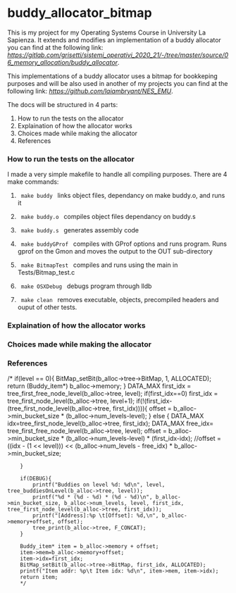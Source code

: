 # buddy_allocator_bitmap

This is my project for my Operating Systems Course in University La Sapienza. It extends and modifies an implementation of a buddy allocator you can find at the following link: *https://gitlab.com/grisetti/sistemi_operativi_2020_21/-/tree/master/source/06_memory_allocation/buddy_allocator*.

This implementations of a buddy allocator uses a bitmap for bookkeping purposes and will be also used in another of my projects you can find at the following link: *https://github.com/laiambryant/NES_EMU*.

The docs will be structured in 4 parts:
  1. How to run the tests on the allocator
  2. Explaination of how the allocator works
  3. Choices made while making the allocator
  4. References

### How to run the tests on the allocator
  I made a very simple makefile to handle all compiling purposes. There are 4 make commands:
    
  1. <code> make buddy </code> links object files, dependancy on make buddy.o, and runs it
    
  2. <code> make buddy.o </code> compiles object files dependancy on buddy.s
    
  3. <code> make buddy.s </code> generates assembly code
    
  4. <code> make buddyGProf </code> compiles with GProf options and runs program. Runs gprof on the Gmon and moves the output to the OUT sub-directory
    
  5. <code> make BitmapTest </code> compiles and runs using the main in Tests/Bitmap_test.c
    
  6. <code> make OSXDebug </code> debugs program through lldb
    
  7. <code> make clean </code> removes executable, objects, precompiled headers and ouput of other tests.


### Explaination of how the allocator works


### Choices made while making the allocator


### References


/*
        if(level == 0){
            BitMap_setBit(b_alloc->tree->BitMap, 1, ALLOCATED);
            return (Buddy_item*) b_alloc->memory;
        }
        DATA_MAX first_idx = tree_first_free_node_level(b_alloc->tree, level);
        if(first_idx==0)
            first_idx = tree_first_node_level(b_alloc->tree, level+1);
        if(!(first_idx-(tree_first_node_level(b_alloc->tree, first_idx)))){
            offset = b_alloc->min_bucket_size * (b_alloc->num_levels-level);
        }
        else {
            DATA_MAX idx=tree_first_node_level(b_alloc->tree, first_idx);
            DATA_MAX free_idx= tree_first_free_node_level(b_alloc->tree, level);
            offset = b_alloc->min_bucket_size * (b_alloc->num_levels-level) * (first_idx-idx);
            //offset =((idx - (1 << level))) << (b_alloc->num_levels - free_idx) * b_alloc->min_bucket_size;

        }

        if(DEBUG){
            printf("Buddies on level %d: %d\n", level, tree_buddiesOnLevel(b_alloc->tree, level));
            printf("%d * (%d - %d) * (%d - %d)\n", b_alloc->min_bucket_size, b_alloc->num_levels, level, first_idx, tree_first_node_level(b_alloc->tree, first_idx));
            printf("[Address]:%p \t[Offset]: %d,\n", b_alloc->memory+offset, offset);
            tree_print(b_alloc->tree, F_CONCAT);
        }

        Buddy_item* item = b_alloc->memory + offset;
        item->mem=b_alloc->memory+offset;
        item->idx=first_idx;
        BitMap_setBit(b_alloc->tree->BitMap, first_idx, ALLOCATED);
        printf("Item addr: %p\t Item idx: %d\n", item->mem, item->idx);
        return item;
        */